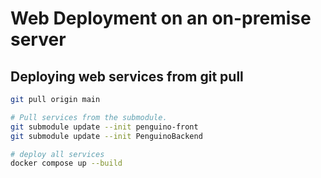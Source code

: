 # Web Deployment on an on-premise server
## Deploying web services from git pull
```bash
git pull origin main

# Pull services from the submodule.
git submodule update --init penguino-front
git submodule update --init PenguinoBackend

# deploy all services
docker compose up --build
```